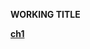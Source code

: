 **WORKING TITLE**

**[ch1](ch1.1.md)**

<!---
<a href="ch1.1.md">CHAPTER 1</a>
**[ch3](ch3.md)**
-->